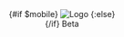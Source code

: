 <script>
	import { Badge, Center, Title, Image } from '@svelteuidev/core';
	import { mobile } from 'components';
	import { page } from '../stores';

	const override = {
		gap: '0.5rem'
	};
</script>

<a style="text-decoration: none;" href="/">
	<Center {override} inline>
		{#if $mobile}
			<Image width={40} src="static/logo.png" alt="Logo" />
		{:else}
			<div style="display: flex;">
				<Title order={2} inline>Svelte</Title>
				<Title order={2} inline color="blue">UI</Title>
			</div>
		{/if}
		<Badge override={{ display: `${$mobile ? 'none' : 'inline-block'}` }} variant="outline">
			Beta
		</Badge>
	</Center>
</a>
